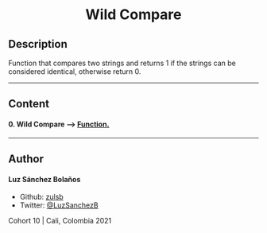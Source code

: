 <h1 align=center>Wild Compare

## Description
Function that compares two strings and returns 1 if the strings can be considered identical, otherwise return 0.

---

## Content
#### 0. Wild Compare --> [Function.](./0-wildcmp.c)
---

## Author
#### Luz Sánchez Bolaños
- Github: [zulsb](https://github.com/zulsb)
- Twitter: [@LuzSanchezB](https://twitter.com/LuzSanchezB)

Cohort 10 |
Cali, Colombia 2021